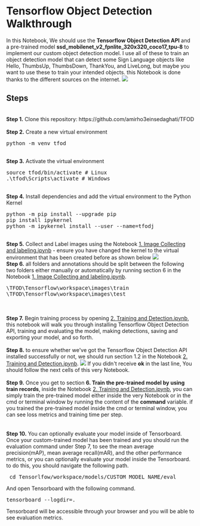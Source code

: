 # Tensorflow Object Detection Walkthrough
<p>In this Notebook, We should use the <b>Tensorflow Object Detection API</b> and a pre-trained model <b>ssd_mobilenet_v2_fpnlite_320x320_coco17_tpu-8</b> to implement our custom object detection model. I use all of these to train an object detection model that can detect some Sign Language objects like Hello, ThumbsUp, ThumbsDown, ThankYou, and LiveLong, but maybe you want to use these to train your intended objects.
this Notebook is done thanks to the different sources on the internet.
<img src="https://i.postimg.cc/zXSzghG9/1.jpg">

## Steps
<br />
<b>Step 1.</b> Clone this repository: https://github.com/amirho3einsedaghati/TFOD
<br/><br/>
<b>Step 2.</b> Create a new virtual environment 
<pre>
python -m venv tfod
</pre> 
<br/>
<b>Step 3.</b> Activate the virtual environment
<pre>
source tfod/bin/activate # Linux
.\tfod\Scripts\activate # Windows 
</pre>
<br/>
<b>Step 4.</b> Install dependencies and add the virtual environment to the Python Kernel
<pre>
python -m pip install --upgrade pip
pip install ipykernel
python -m ipykernel install --user --name=tfodj
</pre>
<br/>
<b>Step 5.</b> Collect and Label images using the Notebook <a href="https://github.com/amirho3einsedaghati/TFOD/blob/master/1.%20Image%20Collecting%20and%20labeling.ipynb">1. Image Collecting and labeling.ipynb</a> - ensure you have changed the kernel to the virtual environment that has been created before as shown below
<img src="https://i.postimg.cc/4NM5pY2Q/2.png"> 
<br/>
<b>Step 6.</b> all folders and annotations should be split between the following two folders either manually or automatically by running section 6 in the Notebook <a href="https://github.com/amirho3einsedaghati/TFOD/blob/master/1.%20Image%20Collecting%20and%20labeling.ipynb">1. Image Collecting and labeling.ipynb</a>.
<pre>
\TFOD\Tensorflow\workspace\images\train
\TFOD\Tensorflow\workspace\images\test
</pre>
<br/><br/>
<b>Step 7.</b> Begin training process by opening <a href="https://github.com/amirho3einsedaghati/TFOD/blob/master/2.%20Training%20and%20Detection.ipynb">2. Training and Detection.ipynb</a>, this notebook will walk you through installing Tensorflow Object Detection API, training and evaluating the model, making detections, saving and exporting your model, and so forth. 
<br /><br/>
<b>Step 8.</b> to ensure whether we've got the Tensorflow Object Detection API installed successfully or not, we should run section 1.2 in the Notebook <a href="https://github.com/amirho3einsedaghati/TFOD/blob/master/2.%20Training%20and%20Detection.ipynb">2. Training and Detection.ipynb</a>.
<img src="https://i.postimg.cc/4NZKqs7R/3.png">
If you didn't receive <b>ok</b> in the last line, You should follow the next cells of this very Notebook.
<br /> <br/>
<b>Step 9.</b> Once you get to section <b>6. Train the pre-trained model by using train records</b>, inside the Notebook <a href="https://github.com/amirho3einsedaghati/TFOD/blob/master/2.%20Training%20and%20Detection.ipynb">2. Training and Detection.ipynb</a>, you can simply train the pre-trained model either inside the very Notebook or in the cmd or terminal window by running the content of the <b>command</b> variable.
if you trained the pre-trained model inside the cmd or terminal window, you can see loss metrics and training time per step. 
<br /> <br/>
<br />
<b>Step 10.</b> You can optionally evaluate your model inside of Tensorboard. Once your custom-trained model has been trained and you should run the evaluation command under Step 7, to see the mean average precision(mAP), mean average recall(mAR), and the other performance metrics, or you can optionally evaluate your model inside the Tensorboard. to do this, you should navigate the following path. 
<pre> cd Tensorlfow/workspace/models/CUSTOM_MODEL_NAME/eval</pre> 
And open Tensorboard with the following command.
<pre>tensorboard --logdir=. </pre>
Tensorboard will be accessible through your browser and you will be able to see evaluation metrics.
<br />
